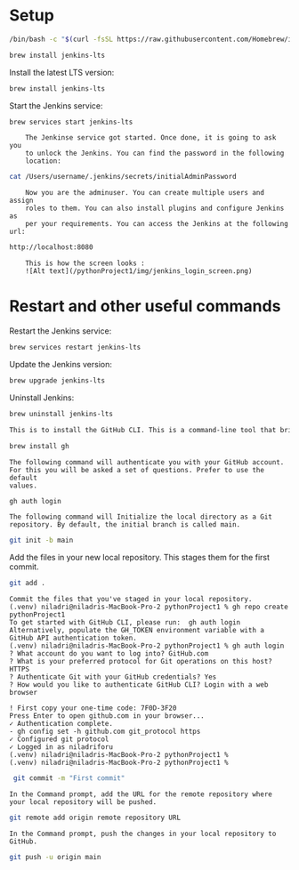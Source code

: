 # Setup


```bash
/bin/bash -c "$(curl -fsSL https://raw.githubusercontent.com/Homebrew/install/HEAD/install.sh)"
```
```bash
brew install jenkins-lts
```

Install the latest LTS version: 
```bash
brew install jenkins-lts
```
Start the Jenkins service: 
```bash
brew services start jenkins-lts
```

        The Jenkinse service got started. Once done, it is going to ask you
        to unlock the Jenkins. You can find the password in the following
        location:
```bash
cat /Users/username/.jenkins/secrets/initialAdminPassword
```
        Now you are the adminuser. You can create multiple users and assign 
        roles to them. You can also install plugins and configure Jenkins as
        per your requirements. You can access the Jenkins at the following url:
```bash
http://localhost:8080
```
        This is how the screen looks : 
        ![Alt text](/pythonProject1/img/jenkins_login_screen.png)

# Restart and other useful commands
Restart the Jenkins service: 
```bash
brew services restart jenkins-lts
```
Update the Jenkins version: 
```bash
brew upgrade jenkins-lts
```
Uninstall Jenkins: 
```bash
brew uninstall jenkins-lts
```
```bash
This is to install the GitHub CLI. This is a command-line tool that brings GitHub to your terminal.
```
```bash
brew install gh
```
    The following command will authenticate you with your GitHub account.
    For this you will be asked a set of questions. Prefer to use the default
    values.
```bash
gh auth login

```
    The following command will Initialize the local directory as a Git repository. By default, the initial branch is called main.

```bash
git init -b main
```
   Add the files in your new local repository. This stages them for the first commit.

```bash
git add .
```

    Commit the files that you've staged in your local repository.
    (.venv) niladri@niladris-MacBook-Pro-2 pythonProject1 % gh repo create pythonProject1
    To get started with GitHub CLI, please run:  gh auth login
    Alternatively, populate the GH_TOKEN environment variable with a GitHub API authentication token.
    (.venv) niladri@niladris-MacBook-Pro-2 pythonProject1 % gh auth login
    ? What account do you want to log into? GitHub.com
    ? What is your preferred protocol for Git operations on this host? HTTPS
    ? Authenticate Git with your GitHub credentials? Yes
    ? How would you like to authenticate GitHub CLI? Login with a web browser
    
    ! First copy your one-time code: 7F0D-3F20
    Press Enter to open github.com in your browser... 
    ✓ Authentication complete.
    - gh config set -h github.com git_protocol https
    ✓ Configured git protocol
    ✓ Logged in as niladriforu
    (.venv) niladri@niladris-MacBook-Pro-2 pythonProject1 % 
    (.venv) niladri@niladris-MacBook-Pro-2 pythonProject1 % 

```bash
 git commit -m "First commit"
```

    In the Command prompt, add the URL for the remote repository where your local repository will be pushed.
```bash
git remote add origin remote repository URL
```

    In the Command prompt, push the changes in your local repository to GitHub.
```bash
git push -u origin main
```


